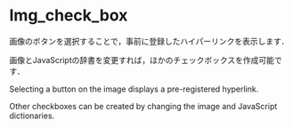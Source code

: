 # Img_check_box
画像のボタンを選択することで，事前に登録したハイパーリンクを表示します．

画像とJavaScriptの辞書を変更すれば，ほかのチェックボックスを作成可能です．

Selecting a button on the image displays a pre-registered hyperlink.

Other checkboxes can be created by changing the image and JavaScript dictionaries.
